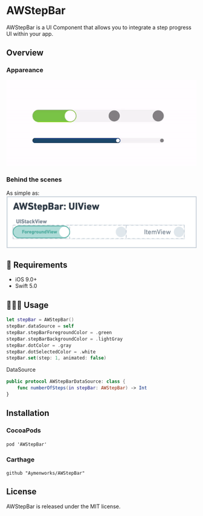 # AWStepBar
 
AWStepBar is a UI Component that allows you to integrate a step progress UI within your app.

## Overview

### Appareance

![Step Bar gif](./AWStepBar.gif)

###  Behind the scenes

As simple as:
![Whimsical AWStepBar](./AWStepBarWhimsical.png)

## 🔶 Requirements

- iOS 9.0+
- Swift 5.0

## 👨🏻‍💻 Usage

```swift
let stepBar = AWStepBar()
stepBar.dataSource = self
stepBar.stepBarForegroundColor = .green
stepBar.stepBarBackgroundColor = .lightGray
stepBar.dotColor = .gray
stepBar.dotSelectedColor = .white
stepBar.set(step: 1, animated: false)
```

DataSource
```swift
public protocol AWStepBarDataSource: class {
    func numberOfSteps(in stepBar: AWStepBar) -> Int
}
```

## Installation

### CocoaPods

```pod 'AWStepBar'```

### Carthage

```github "Aymenworks/AWStepBar"```


## License

AWStepBar is released under the MIT license.
